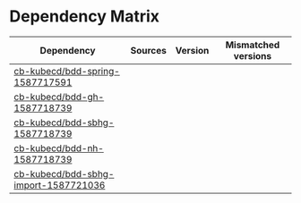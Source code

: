 # Dependency Matrix

Dependency | Sources | Version | Mismatched versions
---------- | ------- | ------- | -------------------
[cb-kubecd/bdd-spring-1587717591](https://github.com/cb-kubecd/bdd-spring-1587717591.git) |  | []() | 
[cb-kubecd/bdd-gh-1587718739](https://github.com/cb-kubecd/bdd-gh-1587718739.git) |  | []() | 
[cb-kubecd/bdd-sbhg-1587718739](https://github.com/cb-kubecd/bdd-sbhg-1587718739.git) |  | []() | 
[cb-kubecd/bdd-nh-1587718739](https://github.com/cb-kubecd/bdd-nh-1587718739.git) |  | []() | 
[cb-kubecd/bdd-sbhg-import-1587721036](https://github.com/cb-kubecd/bdd-sbhg-import-1587721036.git) |  | []() | 
